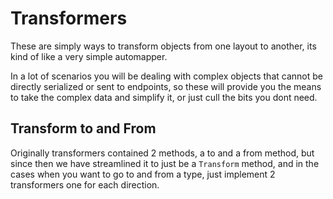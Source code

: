 # Transformers

These are simply ways to transform objects from one layout to another, its kind of like a very simple automapper.

In a lot of scenarios you will be dealing with complex objects that cannot be directly serialized or sent to endpoints, so these will provide you the means to take the complex data and simplify it, or just cull the bits you dont need.

## Transform to and From

Originally transformers contained 2 methods, a to and a from method, but since then we have streamlined it to just be a `Transform` method, and in the cases when you want to go to and from a type, just implement 2 transformers one for each direction.